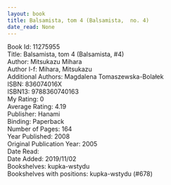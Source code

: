 ```yaml
---
layout: book
title: Balsamista, tom 4 (Balsamista,  no. 4)
date_read: None
---
```


Book Id: 11275955<br />
Title: Balsamista, tom 4 (Balsamista, #4)<br />
Author: Mitsukazu Mihara<br />
Author l-f: Mihara, Mitsukazu<br />
Additional Authors: Magdalena Tomaszewska-Bolałek<br />
ISBN: 836074016X<br />
ISBN13: 9788360740163<br />
My Rating: 0<br />
Average Rating: 4.19<br />
Publisher: Hanami<br />
Binding: Paperback<br />
Number of Pages: 164<br />
Year Published: 2008<br />
Original Publication Year: 2005<br />
Date Read: <br />
Date Added: 2019/11/02<br />
Bookshelves: kupka-wstydu<br />
Bookshelves with positions: kupka-wstydu (#678)<br />

